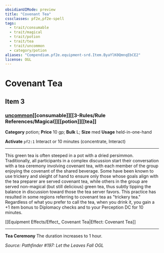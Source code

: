 ```yaml
---
obsidianUIMode: preview
title: "Covenant Tea"
cssclasses: pf2e,pf2e-spell
tags:
  - trait/consumable
  - trait/magical
  - trait/potion
  - trait/tea
  - trait/uncommon
  - category/potion
aliases: "Compendium.pf2e.equipment-srd.Item.ByaYlK0QmnqEbCE2"
license: OGL
---
```

# Covenant Tea
## Item 3
### [uncommon](uncommon.md "Uncommon Rarity Trait")[[consumable]][[3-Rules/Rule References/Magical]][[potion]][[tea]]

**Category** potion; 
**Price** 10 gp; 
**Bulk** L; **Size** med
**Usage** held-in-one-hand

**Activate** `pf2:1` Interact or 10 minutes (concentrate, Interact)

* * *

This green tea is often steeped in a pot with a dried persimmon. Traditionally, all participants in a complex discussion start their conversation with a tea ceremony involving covenant tea, with each member of the group enjoying the covenant of the shared beverage. Some have been known to use trickery and sleight of hand to ensure only those whose goals align with the tea preparer are served covenant tea, while others in the group are served non-magical (but still delicious) green tea, thus subtly tipping the balance in discussion toward those the tea server favors. This practice has resulted in some regions referring to covenant tea as "trickery tea." Regardless of what you prefer to call the tea, when you drink it, you gain a +1 item bonus to Diplomacy checks and to your Perception DC for 10 minutes.

[[Equipment Effects/Effect_ Covenant Tea|Effect: Covenant Tea]]

* * *

**Tea Ceremony** The duration increases to 1 hour.

*Source: Pathfinder #197: Let the Leaves Fall*
*OGL*